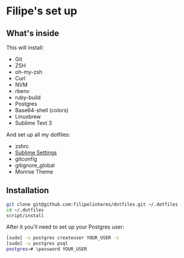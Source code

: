 # Filipe's set up

## What's inside
This will install:
- Git
- ZSH
- oh-my-zsh
- Curl
- NVM
- rbenv
- ruby-build
- Postgres
- Base64-shell (colors)
- Linuxbrew
- Sublime Text 3

And set up all my dotfiles:
- zshrc
- [Sublime Settings](sublime-settings)
- gitconfig
- gitignore_global
-	Monroe Theme

## Installation

```bash
git clone git@github.com:filipelinhares/dotfiles.git ~/.dotfiles
cd ~/.dotfiles
script/install
``` 

After it you'll need to set up your Postgres user:
```bash
[sudo] -u postgres createuser YOUR_USER -s
[sudo] -u postgres psql
postgres=# \password YOUR_USER
```
